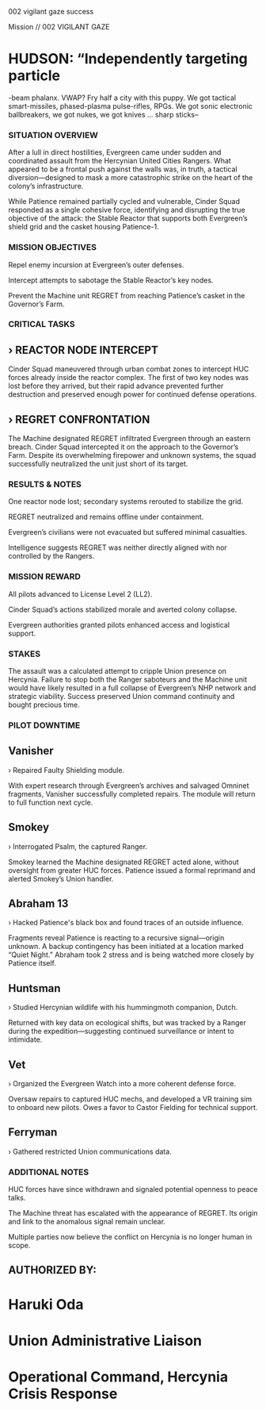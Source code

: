 002
vigilant gaze
success

Mission // 002
VIGILANT GAZE

# HUDSON: “Independently targeting particle
-beam phalanx. VWAP? Fry half a city with
this puppy. We got tactical smart-missiles,
phased-plasma pulse-rifles, RPGs. We got
sonic electronic ballbreakers, we got nukes,
we got knives … sharp sticks–


### SITUATION OVERVIEW
After a lull in direct hostilities, Evergreen came under sudden and coordinated assault from the Hercynian United Cities Rangers. What appeared to be a frontal push against the walls was, in truth, a tactical diversion—designed to mask a more catastrophic strike on the heart of the colony’s infrastructure.

While Patience remained partially cycled and vulnerable, Cinder Squad responded as a single cohesive force, identifying and disrupting the true objective of the attack: the Stable Reactor that supports both Evergreen’s shield grid and the casket housing Patience-1.

### MISSION OBJECTIVES
Repel enemy incursion at Evergreen’s outer defenses.

Intercept attempts to sabotage the Stable Reactor’s key nodes.

Prevent the Machine unit REGRET from reaching Patience’s casket in the Governor’s Farm.

### CRITICAL TASKS
## › REACTOR NODE INTERCEPT

Cinder Squad maneuvered through urban combat zones to intercept HUC forces already inside the reactor complex. The first of two key nodes was lost before they arrived, but their rapid advance prevented further destruction and preserved enough power for continued defense operations.

## › REGRET CONFRONTATION

The Machine designated REGRET infiltrated Evergreen through an eastern breach. Cinder Squad intercepted it on the approach to the Governor’s Farm. Despite its overwhelming firepower and unknown systems, the squad successfully neutralized the unit just short of its target.

### RESULTS & NOTES

One reactor node lost; secondary systems rerouted to stabilize the grid.

REGRET neutralized and remains offline under containment.

Evergreen’s civilians were not evacuated but suffered minimal casualties.

Intelligence suggests REGRET was neither directly aligned with nor controlled by the Rangers.

### MISSION REWARD

All pilots advanced to License Level 2 (LL2).

Cinder Squad’s actions stabilized morale and averted colony collapse.

Evergreen authorities granted pilots enhanced access and logistical support.

### STAKES

The assault was a calculated attempt to cripple Union presence on Hercynia. Failure to stop both the Ranger saboteurs and the Machine unit would have likely resulted in a full collapse of Evergreen’s NHP network and strategic viability. Success preserved Union command continuity and bought precious time.

### PILOT DOWNTIME

## Vanisher
› Repaired Faulty Shielding module.

With expert research through Evergreen’s archives and salvaged Omninet fragments, Vanisher successfully completed repairs. The module will return to full function next cycle.

## Smokey
› Interrogated Psalm, the captured Ranger.

Smokey learned the Machine designated REGRET acted alone, without oversight from greater HUC forces. Patience issued a formal reprimand and alerted Smokey’s Union handler.

## Abraham 13
› Hacked Patience's black box and found traces of an outside influence.

Fragments reveal Patience is reacting to a recursive signal—origin unknown. A backup contingency has been initiated at a location marked “Quiet Night.” Abraham took 2 stress and is being watched more closely by Patience itself.

## Huntsman
› Studied Hercynian wildlife with his hummingmoth companion, Dutch.

Returned with key data on ecological shifts, but was tracked by a Ranger during the expedition—suggesting continued surveillance or intent to intimidate.

## Vet
› Organized the Evergreen Watch into a more coherent defense force.

Oversaw repairs to captured HUC mechs, and developed a VR training sim to onboard new pilots. Owes a favor to Castor Fielding for technical support.

## Ferryman

› Gathered restricted Union communications data.

### ADDITIONAL NOTES
HUC forces have since withdrawn and signaled potential openness to peace talks.

The Machine threat has escalated with the appearance of REGRET. Its origin and link to the anomalous signal remain unclear.

Multiple parties now believe the conflict on Hercynia is no longer human in scope.

## AUTHORIZED BY:
# Haruki Oda
# Union Administrative Liaison
# Operational Command, Hercynia Crisis Response
